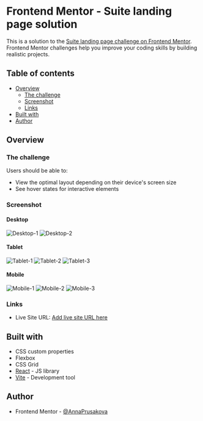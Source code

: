 # Frontend Mentor - Suite landing page solution

This is a solution to the [Suite landing page challenge on Frontend Mentor](https://www.frontendmentor.io/challenges/suite-landing-page-tj_eaU-Ra). Frontend Mentor challenges help you improve your coding skills by building realistic projects.

## Table of contents

- [Overview](#overview)
  - [The challenge](#the-challenge)
  - [Screenshot](#screenshot)
  - [Links](#links)
- [Built with](#built-with)
- [Author](#author)

## Overview

### The challenge

Users should be able to:

- View the optimal layout depending on their device's screen size
- See hover states for interactive elements

### Screenshot

#### Desktop
![Desktop-1](./landing-page/src/assets/examples/Desktop-1.png)
![Desktop-2](./landing-page/src/assets/examples/Desktop-2.png)
#### Tablet
![Tablet-1](./landing-page/src/assets/examples/Tablet-1.png)
![Tablet-2](./landing-page/src/assets/examples/Tablet-2.png)
![Tablet-3](./landing-page/src/assets/examples/Tablet-3.png)
#### Mobile
![Mobile-1](./landing-page/src/assets/examples/Mobile-1.png)
![Mobile-2](./landing-page/src/assets/examples/Mobile-2.png)
![Mobile-3](./landing-page/src/assets/examples/Mobile-3.png)

### Links

- Live Site URL: [Add live site URL here](https://your-live-site-url.com)

## Built with

- CSS custom properties
- Flexbox
- CSS Grid
- [React](https://reactjs.org/) - JS library
- [Vite](https://vitejs.dev/) - Development tool

## Author

- Frontend Mentor - [@AnnaPrusakova](https://www.frontendmentor.io/profile/AnnaPrusakova)
